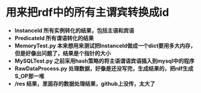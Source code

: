 # 用来把rdf中的所有主谓宾转换成id
- **InstanceId 所有实例转化的结果，包括主语和宾语**
- **PredicateId 所有谓语转化的结果**
- **MemoryTest.py 本来想用来测试把InstanceId做成一个dict要用多大内存，但是好像出问题了，结果是个指针的大小**
- **MySQLTest.py 之前采用hash策略的将主语谓语宾语插入到mysql中的程序**
- **RawDataProcess.py 处理数据，好像是还没写完，生成结果的，把rdf生成S_OP那一堆**
- **/res 结果，里面存的数据处理结果，github上没传，太大了**
